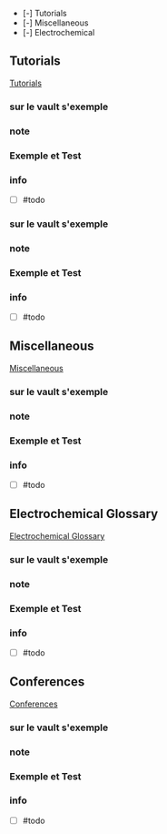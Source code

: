 
- [-] Tutorials
- [-] Miscellaneous
- [-] Electrochemical



## Tutorials

[Tutorials](app://obsidian.md/Tutorials)

### sur le vault s'exemple

### note

### Exemple et Test

### info

- [ ] #todo

### sur le vault s'exemple

### note

### Exemple et Test

### info

- [ ] #todo

## Miscellaneous

[Miscellaneous](app://obsidian.md/Miscellaneous)

### sur le vault s'exemple

### note

### Exemple et Test

### info

- [ ] #todo

## Electrochemical Glossary

[Electrochemical Glossary](app://obsidian.md/Electrochemical%20Glossary)

### sur le vault s'exemple

### note

### Exemple et Test

### info

- [ ] #todo

## Conferences

[Conferences](app://obsidian.md/Conferences)

### sur le vault s'exemple

### note

### Exemple et Test

### info

- [ ] #todo
